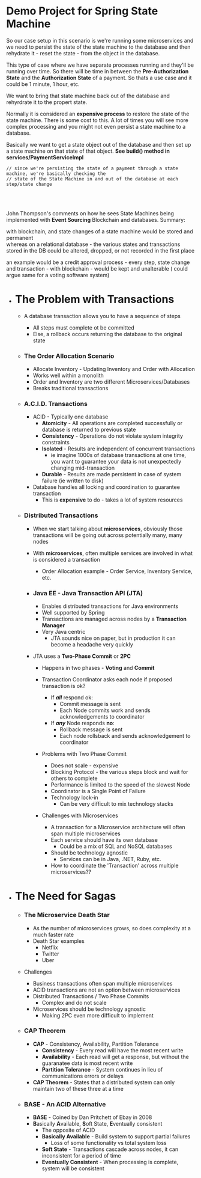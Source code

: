 # Demo Project for Spring State Machine

So our case setup in this scenario is we're running some microservices and we need to persist the state of the state machine to the database
and then rehydrate it - reset the state - from the object in the database.

This type of case where we have separate processes running and they'll be running over time. So there will be time in between 
the **Pre-Authorization State** and the **Authorization State** of a payment. So thats a use case and it could be 1 minute, 1 hour, etc.

We want to bring that state machine back out of the database and rehyrdrate it to the propert state.

Normally it is considered an **expensive process** to restore the state of the state machine. There is some cost to this.
A lot of times you will see more complex processing and you might not even persist a state machine to a database.

Basically we want to get a state object out of the database and then set up a state machine on that state of that object.
**See build() method in services/PaymentServiceImpl**

    // since we're persisting the state of a payment through a state machine, we're basically checking the
    // state of the State Machine in and out of the database at each step/state change
    
<br><br>

John Thompson's comments on how he sees State Machines being implemented with **Event Sourcing** Blockchain and databases.
Summary:

with blockchain, and state changes of a state machine would be stored and permanent  
whereas on a relational database - the various states and transactions stored in the DB could be altered, dropped, or 
not recorded in the first place  

an example would be a credit approval process - every step, state change and transaction - with blockchain - would be
kept and unalterable ( could argue same for a voting software system)  

  
  
- # The Problem with Transactions
    - A database transaction allows you to have a sequence of steps
        - All steps must complete ot be committed
        - Else, a rollback occurs returning the database to the original state
        
    - ### The Order Allocation Scenario
        - Allocate Inventory - Updating Inventory and Order with Allocation
        - Works well within a monolith
        - Order and Inventory are two different Microservices/Databases
        - Breaks traditional transactions
        
    - ### A.C.I.D. Transactions
        - ACID - Typically one database
            - **Atomicity** - All operations are completed successfully or database is returned to previous state
            - **Consistency** - Operations do not violate system integrity constraints
            - **Isolated** - Results are independent of concurrent transactions 
                - ie imagine 1000s of database transactions at one time, you want to guarantee your data is not unexpectedly changing mid-transaction
            - **Durable** - Results are made persistent in case of system failure (ie written to disk)
        - Database handles all locking and coordination to guarantee transaction
            - This is **expensive** to do - takes a lot of system resources
            
    - ### Distributed Transactions
        - When we start talking about **microservices**, obviously those transactions will be going out across potentially many, many nodes
        - With **microservices**, often multiple services are involved in what is considered a transaction
            - Order Allocation example - Order Service, Inventory Service, etc.
        - ### Java EE - Java Transaction API (JTA)
            - Enables distributed transactions for Java environments
            - Well supported by Spring
            - Transactions are managed across nodes by a **Transaction Manager**
            - Very Java centric
                - JTA sounds nice on paper, but in production it can become a headache very quickly
                
        - JTA uses a **Two-Phase Commit** or **2PC**
            - Happens in two phases - **Voting** and **Commit**
            - Transaction Coordinator asks each node if proposed transaction is ok?
                - If ***all*** respond ok:
                    - Commit message is sent
                    - Each Node commits work and sends acknowledgements to coordinator
                - If ***any*** Node responds **no**:
                    - Rollback message is sent
                    - Each node rollsback and sends acknowledgement to coordinator
                      
            - Problems with Two Phase Commit
                - Does not scale - expensive
                - Blocking Protocol - the various steps block and wait for others to complete
                - Performance is limited to the speed of the slowest Node
                -  Coordinator is a Single Point of Failure
                - Technology lock-in
                    - Can be very difficult to mix technology stacks
                    
            - Challenges with Microservices
                - A transaction for a Microservice architecture will often span multiple microservices
                - Each service should have its own database
                    - Could be a mix of SQL and NoSQL databases
                - Should be technology agnostic
                    - Services can be in Java, .NET, Ruby, etc.
                - How to coordinate the 'Transaction' across multiple microservices??
                
- # The Need for Sagas
  
    - ### The Microservice Death Star
        - As the number of microservices grows, so does complexity at a much faster rate
        - Death Star examples
            - Netflix
            - Twitter
            - Uber
            
    - Challenges
        - Business transactions often span multiple microservices
        - ACID transactions are not an option between microservices
        - Distributed Transactions / Two Phase Commits
            - Complex and do not scale
        - Microservices should be technology agnostic
            - Making 2PC even more difficult to implement
            
    - ### CAP Theorem
        - **CAP** - Consistency, Availability, Partition Tolerance
            - **Consistency** - Every read will have the most recent write
            - **Availability** - Each read will get a response, but without the guaranatee data is most recent write
            - **Partition Tolerance** - System continues in lieu of communications errors or delays
        - **CAP Theorem** - States that a distributed system can only maintain two of these three at a time
        
    - ### BASE - An ACID Alternative
        - **BASE** - Coined by Dan Pritchett of Ebay in 2008
        - **B**asically **A**vailable, **S**oft State, **E**ventually consistent
            - The opposite of ACID
            - **Basically Available** - Build system to support partial failures
                - Loss of some functionality vs total system loss
            - **Soft State** - Transactions cascade across nodes, it can inconsistent for a period of time
            - **Eventually Consistent** - When processing is complete, system will be consistent
                
        
                
            